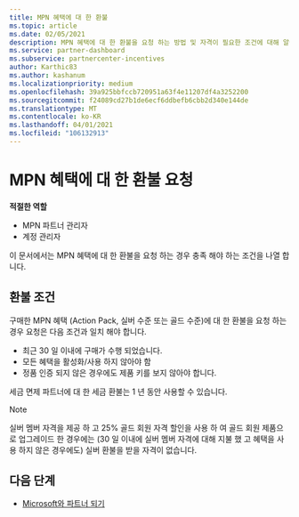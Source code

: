 ```yaml
---
title: MPN 혜택에 대 한 환불
ms.topic: article
ms.date: 02/05/2021
description: MPN 혜택에 대 한 환불을 요청 하는 방법 및 자격이 필요한 조건에 대해 알아봅니다.
ms.service: partner-dashboard
ms.subservice: partnercenter-incentives
author: Karthic83
ms.author: kashanum
ms.localizationpriority: medium
ms.openlocfilehash: 39a925bbfccb720951a63f4e11207df4a3252200
ms.sourcegitcommit: f24089cd27b1de6ecf6ddbefb6cbb2d340e144de
ms.translationtype: MT
ms.contentlocale: ko-KR
ms.lasthandoff: 04/01/2021
ms.locfileid: "106132913"
---
```

# <a name="request-a-refund-for-an-mpn-benefit"></a>MPN 혜택에 대 한 환불 요청

**적절한 역할**

- MPN 파트너 관리자
- 계정 관리자

이 문서에서는 MPN 혜택에 대 한 환불을 요청 하는 경우 충족 해야 하는 조건을 나열 합니다.

## <a name="criteria-for-a-refund"></a>환불 조건
구매한 MPN 혜택 (Action Pack, 실버 수준 또는 골드 수준)에 대 한 환불을 요청 하는 경우 요청은 다음 조건과 일치 해야 합니다.

- 최근 30 일 이내에 구매가 수행 되었습니다.
- 모든 혜택을 활성화/사용 하지 않아야 함
- 정품 인증 되지 않은 경우에도 제품 키를 보지 않아야 합니다.

세금 면제 파트너에 대 한 세금 환불는 1 년 동안 사용할 수 있습니다.

>[!NOTE]
>실버 멤버 자격을 제공 하 고 25% 골드 회원 자격 할인을 사용 하 여 골드 회원 제품으로 업그레이드 한 경우에는 (30 일 이내에 실버 멤버 자격에 대해 지불 했 고 혜택을 사용 하지 않은 경우에도) 실버 환불을 받을 자격이 없습니다.

## <a name="next-steps"></a>다음 단계

- [Microsoft와 파트너 되기](mpn-overview.md)

